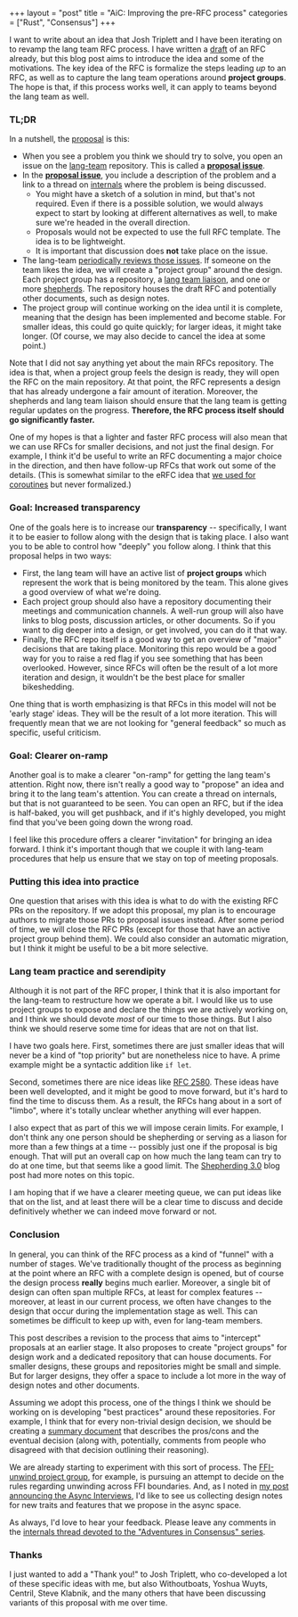 +++
layout = "post"
title = "AiC: Improving the pre-RFC process"
categories = ["Rust", "Consensus"]
+++

I want to write about an idea that Josh Triplett and I have been
iterating on to revamp the lang team RFC process. I have written a
[draft] of an RFC already, but this blog post aims to introduce the
idea and some of the motivations. The key idea of the RFC is formalize
the steps leading *up* to an RFC, as well as to capture the lang team
operations around **project groups**. The hope is that, if this
process works well, it can apply to teams beyond the lang team as
well.

[draft]: https://github.com/nikomatsakis/project-staged-rfcs/blob/master/rfcs/0001-shepherded-rfcs.md

### TL;DR

In a nutshell, the [proposal][draft] is this:

* When you see a problem you think we should try to solve, you open an
  issue on the [lang-team] repository. This is called a **[proposal issue]**.
* In the **[proposal issue]**, you include a description of the problem
  and a link to a thread on [internals] where the problem is being
  discussed.
    * You might have a sketch of a solution in mind, but that's not
      required. Even if there is a possible solution, we would always
      expect to start by looking at different alternatives as well, to
      make sure we're headed in the overall direction.
    * Proposals would not be expected to use the full RFC
      template. The idea is to be lightweight.
    * It is important that discussion does **not** take place on the issue.
* The lang-team [periodically reviews those issues][r?]. If someone on the
  team likes the idea, we will create a "project group" around the
  design. Each project group has a repository, a [lang team liaison], and
  one or more [shepherds][sh]. The repository houses the draft RFC and
  potentially other documents, such as design notes.
* The project group will continue working on the idea until it is
  complete, meaning that the design has been implemented and become
  stable. For smaller ideas, this could go quite quickly; for larger
  ideas, it might take longer. (Of course, we may also decide to
  cancel the idea at some point.)

[r?]: https://github.com/nikomatsakis/project-staged-rfcs/blob/master/rfcs/0001-shepherded-rfcs.md#reviewing-proposals
[proposal issue]: https://github.com/nikomatsakis/project-staged-rfcs/blob/master/rfcs/0001-shepherded-rfcs.md#proposal-issues
[sh]: https://github.com/nikomatsakis/project-staged-rfcs/blob/master/rfcs/0001-shepherded-rfcs.md#shepherds
[lang team liaison]: https://github.com/nikomatsakis/project-staged-rfcs/blob/master/rfcs/0001-shepherded-rfcs.md#lang-team-liason
[lang-team]: https://github.com/rust-lang/lang-team/
[internals]: https://internals.rust-lang.org/

Note that I did not say anything yet about the main RFCs repository.
The idea is that, when a project group feels the design is ready, they
will open the RFC on the main repository. At that point, the RFC
represents a design that has already undergone a fair amount of
iteration. Moreover, the shepherds and lang team liaison should ensure
that the lang team is getting regular updates on the
progress. **Therefore, the RFC process itself should go significantly
faster.**

One of my hopes is that a lighter and faster RFC process will also
mean that we can use RFCs for smaller decisions, and not just the
final design. For example, I think it'd be useful to write an RFC
documenting a major choice in the direction, and then have follow-up
RFCs that work out some of the details. (This is somewhat similar to
the eRFC idea that [we used for coroutines][2033] but never
formalized.)

[2033]: https://github.com/rust-lang/rfcs/blob/master/text/2033-experimental-coroutines.md

### Goal: Increased transparency

One of the goals here is to increase our **transparency** --
specifically, I want it to be easier to follow along with the design
that is taking place. I also want you to be able to control how
"deeply" you follow along. I think that this proposal helps in two
ways:

* First, the lang team will have an active list of **project groups**
  which represent the work that is being monitored by the team. This alone
  gives a good overview of what we're doing.
* Each project group should also have a repository documenting their
  meetings and communication channels. A well-run group will also have
  links to blog posts, discussion articles, or other documents. So if
  you want to dig deeper into a design, or get involved, you can do it
  that way.
* Finally, the RFC repo itself is a good way to get an overview of
  "major" decisions that are taking place. Monitoring this repo would
  be a good way for you to raise a red flag if you see something that
  has been overlooked. However, since RFCs will often be the result
  of a lot more iteration and design, it wouldn't be the best place
  for smaller bikeshedding.

One thing that is worth emphasizing is that RFCs in this model will
not be 'early stage' ideas. They will be the result of a lot more
iteration. This will frequently mean that we are not looking for
"general feedback" so much as specific, useful criticism.

### Goal: Clearer on-ramp

Another goal is to make a clearer "on-ramp" for getting the lang
team's attention. Right now, there isn't really a good way to
"propose" an idea and bring it to the lang team's attention. You can
create a thread on internals, but that is not guaranteed to be
seen. You can open an RFC, but if the idea is half-baked, you will get
pushback, and if it's highly developed, you might find that you've
been going down the wrong road.

I feel like this procedure offers a clearer "invitation" for bringing
an idea forward. I think it's important though that we couple it with
lang-team procedures that help us ensure that we stay on top of
meeting proposals.

### Putting this idea into practice

One question that arises with this idea is what to do with the
existing RFC PRs on the repository. If we adopt this proposal, my plan
is to encourage authors to migrate those PRs to proposal issues
instead. After some period of time, we will close the RFC PRs (except
for those that have an active project group behind them). We could
also consider an automatic migration, but I think it might be useful
to be a bit more selective.

### Lang team practice and serendipity

Although it is not part of the RFC proper, I think that it is also
important for the lang-team to restructure how we operate a bit. I
would like us to use project groups to expose and declare the things
we are actively working on, and I think we should devote *most* of our
time to those things. But I also think we should reserve some time for
ideas that are not on that list.

I have two goals here. First, sometimes there are just smaller ideas
that will never be a kind of "top priority" but are nonetheless nice
to have. A prime example might be a syntactic addition like `if let`.

Second, sometimes there are nice ideas like [RFC 2580]. These ideas
have been well developted, and it might be good to move forward, but
it's hard to find the time to discuss them. As a result, the RFCs hang
about in a sort of "limbo", where it's totally unclear whether
anything will ever happen.

I also expect that as part of this we will impose cerain limits.  For
example, I don't think any one person should be shepherding or serving
as a liason for more than a few things at a time -- possibly just one
if the proposal is big enough. That will put an overall cap on how
much the lang team can try to do at one time, but that seems like a
good limit. The [Shepherding 3.0][3.0] blog post had more notes on
this topic.

I am hoping that if we have a clearer meeting queue, we can put ideas
like that on the list, and at least there will be a clear time to
discuss and decide definitively whether we can indeed move forward or
not.

[RFC 2580]: https://github.com/rust-lang/rfcs/pull/2580
[3.0]: http://smallcultfollowing.com/babysteps/blog/2019/09/11/aic-shepherds-3-0/

### Conclusion

In general, you can think of the RFC process as a kind of "funnel"
with a number of stages. We've traditionally thought of the process as
beginning at the point where an RFC with a complete design is opened,
but of course the design process **really** begins much
earlier. Moreover, a single bit of design can often span multiple
RFCs, at least for complex features -- moreover, at least in our
current process, we often have changes to the design that occur during
the implementation stage as well. This can sometimes be difficult to
keep up with, even for lang-team members.

This post describes a revision to the process that aims to "intercept"
proposals at an earlier stage. It also proposes to create "project
groups" for design work and a dedicated repository that can house
documents. For smaller designs, these groups and repositories might be
small and simple. But for larger designs, they offer a space to
include a lot more in the way of design notes and other documents. 

Assuming we adopt this process, one of the things I think we should be
working on is developing "best practices" around these
repositories. For example, I think that for every non-trivial design
decision, we should be creating a [summary document] that describes
the pros/cons and the eventual decision (along with, potentially,
comments from people who disagreed with that decision outlining their
reasoning).

[summary document]: http://smallcultfollowing.com/babysteps/blog/2019/04/22/aic-collaborative-summary-documents/

We are already starting to experiment with this sort of process.  The
[FFI-unwind project group], for example, is pursuing an attempt to
decide on the rules regarding unwinding across FFI boundaries. And, as
I noted in [my post announcing the Async Interviews][async], I'd like
to see us collecting design notes for new traits and features that we
propose in the async space.

[FFI-unwind project group]: https://github.com/rust-lang/project-ffi-unwind
[async]: http://smallcultfollowing.com/babysteps/blog/2019/11/22/announcing-the-async-interviews/

As always, I'd love to hear your feedback. Please leave any comments
in the [internals thread devoted to the "Adventures in Consensus"
series][AiC].

[AiC]: https://internals.rust-lang.org/t/aic-adventures-in-consensus/9843

### Thanks

I just wanted to add a "Thank you!" to Josh Triplett, who co-developed
a lot of these specific ideas with me, but also Withoutboats, Yoshua
Wuyts, Centril, Steve Klabnik, and the many others that have been
discussing variants of this proposal with me over time.
